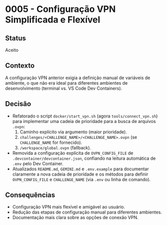 # 0005 - Configuração VPN Simplificada e Flexível

## Status
Aceito

## Contexto
A configuração VPN anterior exigia a definição manual de variáveis de ambiente, o que não era ideal para diferentes ambientes de desenvolvimento (terminal vs. VS Code Dev Containers).

## Decisão
- Refatorado o script `docker/start_vpn.sh` (agora `tools/connect_vpn.sh`) para implementar uma cadeia de prioridade para a busca de arquivos `.ovpn`:
    1.  Caminho explícito via argumento (maior prioridade).
    2.  `challenges/<CHALLENGE_NAME>/<CHALLENGE_NAME>.ovpn` (se `CHALLENGE_NAME` for fornecido).
    3.  `/workspace/global.ovpn` (fallback).
- Removida a configuração explícita de `OVPN_CONFIG_FILE` de `.devcontainer/devcontainer.json`, confiando na leitura automática de `.env` pelo Dev Container.
- Atualizados `README.md`, `GEMINI.md` e `.env.example` para documentar claramente a nova cadeia de prioridade e os métodos para definir `OVPN_CONFIG_FILE` e `CHALLENGE_NAME` (via `.env` ou linha de comando).

## Consequências
- Configuração VPN mais flexível e amigável ao usuário.
- Redução das etapas de configuração manual para diferentes ambientes.
- Documentação mais clara sobre as opções de conexão VPN.